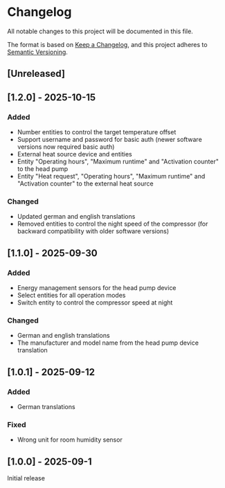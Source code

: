 # Changelog

All notable changes to this project will be documented in this file.

The format is based on [Keep a Changelog](https://keepachangelog.com/en/1.0.0/),
and this project adheres to [Semantic Versioning](https://semver.org/spec/v2.0.0.html).

## [Unreleased]

## [1.2.0] - 2025-10-15

### Added

- Number entities to control the target temperature offset
- Support username and password for basic auth (newer software versions now required basic auth)
- External heat source device and entities
- Entity "Operating hours", "Maximum runtime" and "Activation counter" to the head pump
- Entity "Heat request", "Operating hours", "Maximum runtime" and "Activation counter" to the external heat source

### Changed

- Updated german and english translations
- Removed entities to control the night speed of the compressor (for backward compatibility with older software versions)

## [1.1.0] - 2025-09-30

### Added

- Energy management sensors for the head pump device
- Select entities for all operation modes
- Switch entity to control the compressor speed at night

### Changed

- German and english translations
- The manufacturer and model name from the head pump device translation

## [1.0.1] - 2025-09-12

### Added

- German translations

### Fixed

- Wrong unit for room humidity sensor

## [1.0.0] - 2025-09-1

Initial release
